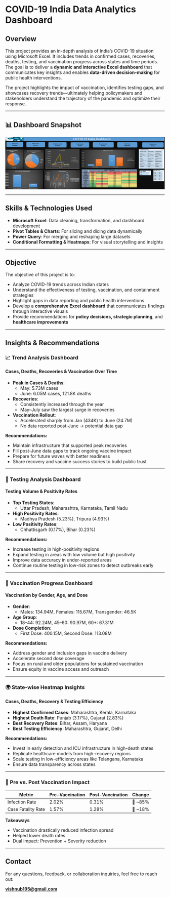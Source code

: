 # COVID-19 India Data Analytics Dashboard

## Overview

This project provides an in-depth analysis of India’s COVID-19 situation using Microsoft Excel. It includes trends in confirmed cases, recoveries, deaths, testing, and vaccination progress across states and time periods. The goal is to deliver a **dynamic and interactive Excel dashboard** that communicates key insights and enables **data-driven decision-making** for public health interventions.

The project highlights the impact of vaccination, identifies testing gaps, and showcases recovery trends—ultimately helping policymakers and stakeholders understand the trajectory of the pandemic and optimize their response.

---

## 📊 Dashboard Snapshot

![COVID-19 Excel Dashboard](Dashnboard.png)


---

## Skills & Technologies Used

- **Microsoft Excel**: Data cleaning, transformation, and dashboard development  
- **Pivot Tables & Charts**: For slicing and dicing data dynamically  
- **Power Query**: For merging and reshaping large datasets  
- **Conditional Formatting & Heatmaps**: For visual storytelling and insights 

---

## Objective

The objective of this project is to:

- Analyze COVID-19 trends across Indian states  
- Understand the effectiveness of testing, vaccination, and containment strategies  
- Highlight gaps in data reporting and public health interventions  
- Develop a **comprehensive Excel dashboard** that communicates findings through interactive visuals  
- Provide recommendations for **policy decisions, strategic planning**, and **healthcare improvements**

---

## Insights & Recommendations

### 📈 Trend Analysis Dashboard

#### **Cases, Deaths, Recoveries & Vaccination Over Time**
- **Peak in Cases & Deaths**:  
  - May: 5.73M cases  
  - June: 6.05M cases, 121.8K deaths  
- **Recoveries**:  
  - Consistently increased through the year  
  - May–July saw the largest surge in recoveries  
- **Vaccination Rollout**:  
  - Accelerated sharply from Jan (434K) to June (24.7M)  
  - No data reported post-June → potential data gap

**Recommendations:**
- Maintain infrastructure that supported peak recoveries  
- Fill post-June data gaps to track ongoing vaccine impact  
- Prepare for future waves with better readiness  
- Share recovery and vaccine success stories to build public trust

---

### 🧪 Testing Analysis Dashboard

#### **Testing Volume & Positivity Rates**
- **Top Testing States**:  
  - Uttar Pradesh, Maharashtra, Karnataka, Tamil Nadu  
- **High Positivity Rates**:  
  - Madhya Pradesh (5.23%), Tripura (4.93%)  
- **Low Positivity Rates**:  
  - Chhattisgarh (0.17%), Bihar (0.23%)

**Recommendations:**
- Increase testing in high-positivity regions  
- Expand testing in areas with low volume but high positivity  
- Improve data accuracy in under-reported areas  
- Continue routine testing in low-risk zones to detect outbreaks early

---

### 💉 Vaccination Progress Dashboard

#### **Vaccination by Gender, Age, and Dose**
- **Gender**:  
  - Males: 134.94M, Females: 115.67M, Transgender: 46.5K  
- **Age Group**:  
  - 18–44: 92.24M, 45–60: 90.97M, 60+: 67.31M  
- **Dose Completion**:  
  - First Dose: 400.15M, Second Dose: 113.08M

**Recommendations:**
- Address gender and inclusion gaps in vaccine delivery  
- Accelerate second dose coverage  
- Focus on rural and older populations for sustained vaccination  
- Ensure equity in vaccine access and outreach

---

### 🌍 State-wise Heatmap Insights

#### **Cases, Deaths, Recovery & Testing Efficiency**
- **Highest Confirmed Cases**: Maharashtra, Kerala, Karnataka  
- **Highest Death Rate**: Punjab (3.17%), Gujarat (2.83%)  
- **Best Recovery Rates**: Bihar, Assam, Haryana  
- **Best Testing Efficiency**: Maharashtra, Gujarat, Delhi

**Recommendations:**
- Invest in early detection and ICU infrastructure in high-death states  
- Replicate healthcare models from high-recovery regions  
- Scale testing in low-efficiency areas like Telangana, Karnataka  
- Ensure data transparency across states

---

### 🧬 Pre vs. Post Vaccination Impact

| Metric              | Pre-Vaccination | Post-Vaccination | Change      |
|---------------------|------------------|-------------------|-------------|
| Infection Rate      | 2.02%            | 0.31%             | 🔻 ~85%     |
| Case Fatality Rate  | 1.57%            | 1.28%             | 🔻 ~18%     |

**Takeaways**  
- Vaccination drastically reduced infection spread  
- Helped lower death rates  
- Dual impact: Prevention + Severity reduction

---

## Contact

For any questions, feedback, or collaboration inquiries, feel free to reach out:

**vishnub195@gmail.com**
